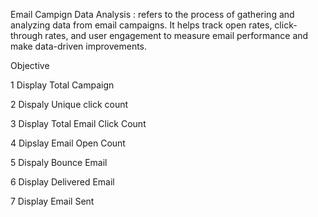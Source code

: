 Email Campign Data Analysis : refers to the process of gathering and analyzing data from email campaigns. It helps track open rates, click-through rates, and user engagement to measure email performance and make data-driven improvements.

Objective

1 Display Total Campaign

2 Dispaly Unique click count

3 Display Total Email Click Count

4 Dipslay Email Open Count

5 Dispaly Bounce Email

6 Display Delivered Email

7 Display Email Sent


